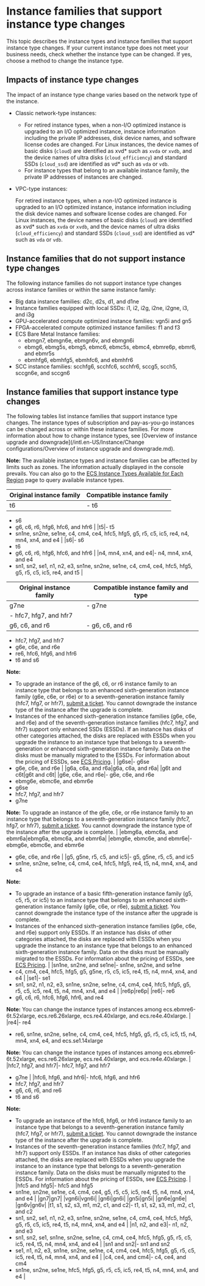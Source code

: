 # Instance families that support instance type changes

This topic describes the instance types and instance families that support instance type changes. If your current instance type does not meet your business needs, check whether the instance type can be changed. If yes, choose a method to change the instance type.

## Impacts of instance type changes

The impact of an instance type change varies based on the network type of the instance.

-   Classic network-type instances:
    -   For retired instance types, when a non-I/O optimized instance is upgraded to an I/O optimized instance, instance information including the private IP addresses, disk device names, and software license codes are changed. For Linux instances, the device names of basic disks \(`cloud`\) are identified as xvd\* such as `xvda` or `xvdb`, and the device names of ultra disks \(`cloud_efficiency`\) and standard SSDs \(`cloud_ssd`\) are identified as vd\* such as `vda` or `vdb`.
    -   For instance types that belong to an available instance family, the private IP addresses of instances are changed.
-   VPC-type instances:

    For retired instance types, when a non-I/O optimized instance is upgraded to an I/O optimized instance, instance information including the disk device names and software license codes are changed. For Linux instances, the device names of basic disks \(`cloud`\) are identified as xvd\* such as `xvda` or `xvdb`, and the device names of ultra disks \(`cloud_efficiency`\) and standard SSDs \(`cloud_ssd`\) are identified as vd\* such as `vda` or `vdb`.


## Instance families that do not support instance type changes

The following instance families do not support instance type changes across instance families or within the same instance family:

-   Big data instance families: d2c, d2s, d1, and d1ne
-   Instance families equipped with local SSDs: i1, i2, i2g, i2ne, i2gne, i3, and i3g
-   GPU-accelerated compute optimized instance families: vgn5i and gn5
-   FPGA-accelerated compute optimized instance families: f1 and f3
-   ECS Bare Metal Instance families:
    -   ebmgn7, ebmgn6e, ebmgn6v, and ebmgn6i
    -   ebmg6, ebmg5s, ebmg5, ebmc6, ebmc5s, ebmc4, ebmre6p, ebmr6, and ebmr5s
    -   ebmhfg6, ebmhfg5, ebmhfc6, and ebmhfr6
-   SCC instance families: scchfg6, scchfc6, scchfr6, sccg5, scch5, sccgn6e, and sccgn6

## Instance families that support instance type changes

The following tables list instance families that support instance type changes. The instance types of subscription and pay-as-you-go instances can be changed across or within these instance families. For more information about how to change instance types, see [Overview of instance upgrade and downgrade](/intl.en-US/Instance/Change configurations/Overview of instance upgrade and downgrade.md).

**Note:** The available instance types and instance families can be affected by limits such as zones. The information actually displayed in the console prevails. You can also go to the [ECS Instance Types Available for Each Region](https://ecs-buy.aliyun.com/instanceTypes) page to query available instance types.

|Original instance family|Compatible instance family|
|------------------------|--------------------------|
|t6|-   t6
-   s6
-   g6, c6, r6, hfg6, hfc6, and hfr6 |
|t5|-   t5
-   sn1ne, sn2ne, se1ne, c4, cm4, ce4, hfc5, hfg5, g5, r5, c5, ic5, re4, n4, mn4, xn4, and e4 |
|s6|-   s6
-   t6
-   g6, c6, r6, hfg6, hfc6, and hfr6 |
|n4, mn4, xn4, and e4|-   n4, mn4, xn4, and e4
-   sn1, sn2, se1, n1, n2, e3, sn1ne, sn2ne, se1ne, c4, cm4, ce4, hfc5, hfg5, g5, r5, c5, ic5, re4, and t5 |

|Original instance family|Compatible instance family and type|
|------------------------|-----------------------------------|
|g7ne|-   g7ne
-   hfc7, hfg7, and hfr7 |
|g6, c6, and r6|-   g6, c6, and r6
-   hfc7, hfg7, and hfr7
-   g6e, c6e, and r6e
-   re6, hfc6, hfg6, and hfr6
-   t6 and s6

**Note:**

-   To upgrade an instance of the g6, c6, or r6 instance family to an instance type that belongs to an enhanced sixth-generation instance family \(g6e, c6e, or r6e\) or to a seventh-generation instance family \(hfc7, hfg7, or hfr7\), [submit a ticket](https://workorder-intl.console.aliyun.com/console.htm). You cannot downgrade the instance type of the instance after the upgrade is complete.
-   Instances of the enhanced sixth-generation instance families \(g6e, c6e, and r6e\) and of the seventh-generation instance families \(hfc7, hfg7, and hfr7\) support only enhanced SSDs \(ESSDs\). If an instance has disks of other categories attached, the disks are replaced with ESSDs when you upgrade the instance to an instance type that belongs to a seventh-generation or enhanced sixth-generation instance family. Data on the disks must be manually migrated to the ESSDs. For information about the pricing of ESSDs, see [ECS Pricing](https://www.alibabacloud.com/product/ecs). |
|g6se|-   g6se
-   g6e, c6e, and r6e |
|g6a, c6a, and r6a|g6a, c6a, and r6a|
|g6t and c6t|g6t and c6t|
|g6e, c6e, and r6e|-   g6e, c6e, and r6e
-   ebmg6e, ebmc6e, and ebmr6e
-   g6se
-   hfc7, hfg7, and hfr7
-   g7ne

**Note:** To upgrade an instance of the g6e, c6e, or r6e instance family to an instance type that belongs to a seventh-generation instance family \(hfc7, hfg7, or hfr7\), [submit a ticket](https://workorder-intl.console.aliyun.com/console.htm). You cannot downgrade the instance type of the instance after the upgrade is complete. |
|ebmg6a, ebmc6a, and ebmr6a|ebmg6a, ebmc6a, and ebmr6a|
|ebmg6e, ebmc6e, and ebmr6e|-   ebmg6e, ebmc6e, and ebmr6e
-   g6e, c6e, and r6e |
|g5, g5ne, r5, c5, and ic5|-   g5, g5ne, r5, c5, and ic5
-   sn1ne, sn2ne, se1ne, c4, cm4, ce4, hfc5, hfg5, re4, t5, n4, mn4, xn4, and e4

**Note:**

-   To upgrade an instance of a basic fifth-generation instance family \(g5, c5, r5, or ic5\) to an instance type that belongs to an enhanced sixth-generation instance family \(g6e, c6e, or r6e\), [submit a ticket](https://workorder-intl.console.aliyun.com/console.htm). You cannot downgrade the instance type of the instance after the upgrade is complete.
-   Instances of the enhanced sixth-generation instance families \(g6e, c6e, and r6e\) support only ESSDs. If an instance has disks of other categories attached, the disks are replaced with ESSDs when you upgrade the instance to an instance type that belongs to an enhanced sixth-generation instance family. Data on the disks must be manually migrated to the ESSDs. For information about the pricing of ESSDs, see [ECS Pricing](https://www.alibabacloud.com/product/ecs). |
|sn1ne, sn2ne, and se1ne|-   sn1ne, sn2ne, and se1ne
-   c4, cm4, ce4, hfc5, hfg5, g5, g5ne, r5, c5, ic5, re4, t5, n4, mn4, xn4, and e4 |
|se1|-   se1
-   sn1, sn2, n1, n2, e3, sn1ne, sn2ne, se1ne, c4, cm4, ce4, hfc5, hfg5, g5, r5, c5, ic5, re4, t5, n4, mn4, xn4, and e4 |
|re6p|re6p|
|re6|-   re6
-   g6, c6, r6, hfc6, hfg6, hfr6, and re4

**Note:** You can change the instance types of instances among ecs.ebmre6-6t.52xlarge, ecs.re6.26xlarge, ecs.re4.40xlarge, and ecs.re4e.40xlarge. |
|re4|-   re4
-   re6, sn1ne, sn2ne, se1ne, c4, cm4, ce4, hfc5, hfg5, g5, r5, c5, ic5, t5, n4, mn4, xn4, e4, and ecs.se1.14xlarge

**Note:** You can change the instance types of instances among ecs.ebmre6-6t.52xlarge, ecs.re6.26xlarge, ecs.re4.40xlarge, and ecs.re4e.40xlarge. |
|hfc7, hfg7, and hfr7|-   hfc7, hfg7, and hfr7
-   g7ne |
|hfc6, hfg6, and hfr6|-   hfc6, hfg6, and hfr6
-   hfc7, hfg7, and hfr7
-   g6, c6, r6, and re6
-   t6 and s6

**Note:**

-   To upgrade an instance of the hfc6, hfg6, or hfr6 instance family to an instance type that belongs to a seventh-generation instance family \(hfc7, hfg7, or hfr7\), [submit a ticket](https://workorder-intl.console.aliyun.com/console.htm). You cannot downgrade the instance type of the instance after the upgrade is complete.
-   Instances of the seventh-generation instance families \(hfc7, hfg7, and hfr7\) support only ESSDs. If an instance has disks of other categories attached, the disks are replaced with ESSDs when you upgrade the instance to an instance type that belongs to a seventh-generation instance family. Data on the disks must be manually migrated to the ESSDs. For information about the pricing of ESSDs, see [ECS Pricing](https://www.alibabacloud.com/product/ecs). |
|hfc5 and hfg5|-   hfc5 and hfg5
-   sn1ne, sn2ne, se1ne, c4, cm4, ce4, g5, r5, c5, ic5, re4, t5, n4, mn4, xn4, and e4 |
|gn7|gn7|
|vgn6i|vgn6i|
|gn6i|gn6i|
|gn5i|gn5i|
|gn6e|gn6e|
|gn6v|gn6v|
|t1, s1, s2, s3, m1, m2, c1, and c2|-   t1, s1, s2, s3, m1, m2, c1, and c2
-   sn1, sn2, se1, n1, n2, e3, sn1ne, sn2ne, se1ne, c4, cm4, ce4, hfc5, hfg5, g5, r5, c5, ic5, re4, t5, n4, mn4, xn4, and e4 |
|n1, n2, and e3|-   n1, n2, and e3
-   sn1, sn2, se1, sn1ne, sn2ne, se1ne, c4, cm4, ce4, hfc5, hfg5, g5, r5, c5, ic5, re4, t5, n4, mn4, xn4, and e4 |
|sn1 and sn2|-   sn1 and sn2
-   se1, n1, n2, e3, sn1ne, sn2ne, se1ne, c4, cm4, ce4, hfc5, hfg5, g5, r5, c5, ic5, re4, t5, n4, mn4, xn4, and e4 |
|c4, ce4, and cm4|-   c4, ce4, and cm4
-   sn1ne, sn2ne, se1ne, hfc5, hfg5, g5, r5, c5, ic5, re4, t5, n4, mn4, xn4, and e4 |

